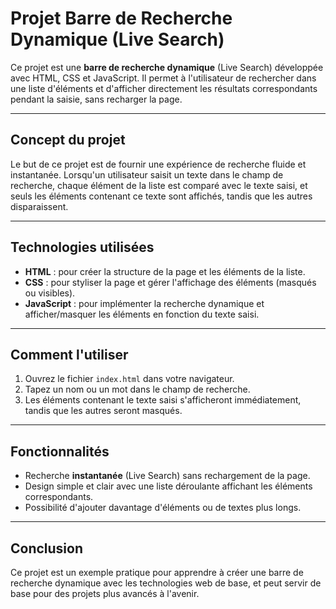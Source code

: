 # Projet Barre de Recherche Dynamique (Live Search)

Ce projet est une **barre de recherche dynamique** (Live Search) développée avec HTML, CSS et JavaScript. Il permet à l'utilisateur de rechercher dans une liste d'éléments et d'afficher directement les résultats correspondants pendant la saisie, sans recharger la page.

---

## Concept du projet
Le but de ce projet est de fournir une expérience de recherche fluide et instantanée. Lorsqu'un utilisateur saisit un texte dans le champ de recherche, chaque élément de la liste est comparé avec le texte saisi, et seuls les éléments contenant ce texte sont affichés, tandis que les autres disparaissent.

---

## Technologies utilisées
- **HTML** : pour créer la structure de la page et les éléments de la liste.  
- **CSS** : pour styliser la page et gérer l'affichage des éléments (masqués ou visibles).  
- **JavaScript** : pour implémenter la recherche dynamique et afficher/masquer les éléments en fonction du texte saisi.

---

## Comment l'utiliser
1. Ouvrez le fichier `index.html` dans votre navigateur.  
2. Tapez un nom ou un mot dans le champ de recherche.  
3. Les éléments contenant le texte saisi s'afficheront immédiatement, tandis que les autres seront masqués.

---

## Fonctionnalités
- Recherche **instantanée** (Live Search) sans rechargement de la page.  
- Design simple et clair avec une liste déroulante affichant les éléments correspondants.  
- Possibilité d'ajouter davantage d'éléments ou de textes plus longs.

---

## Conclusion
Ce projet est un exemple pratique pour apprendre à créer une barre de recherche dynamique avec les technologies web de base, et peut servir de base pour des projets plus avancés à l'avenir.
